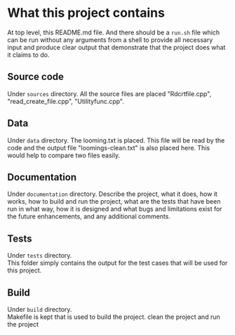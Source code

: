 
# What this project contains

At top level, this README.md file.
And there should be a `run.sh` file which can be run without any arguments from a shell to provide all necessary input and produce clear output that demonstrate that the project does what it claims to do.

## Source code 

Under `sources` directory. 
All the source files are placed "Rdcrtfile.cpp", "read_create_file.cpp", "Utilityfunc.cpp".

## Data

Under `data` directory.
The looming.txt is placed. This file will be read by the code and the output file "loomings-clean.txt" is also placed here.
This would help to compare two files easily.

## Documentation

Under `documentation` directory. 
Describe the project, what it does, how it works, how to build and run the project, what are the tests
that have been run in what way, how it is designed and what bugs and limitations exist for the future enhancements, and any additional comments.

## Tests

Under `tests` directory.  
This folder simply contains the output for the test cases that will be used for this project.

## Build

Under `build` directory.  
Makefile is kept that is used to build the project. clean the project and run the project
